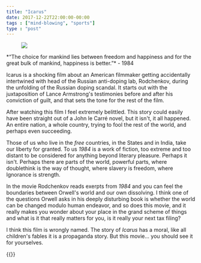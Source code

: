```yaml
---
title: "Icarus"
date: 2017-12-22T22:00:00-00:00
tags : ["mind-blowing", "sports"]
type : "post"
---
```

<figure class="medium right">
<a href="https://en.wikipedia.org/wiki/Icarus_(2017_film)">
<img src="https://upload.wikimedia.org/wikipedia/en/3/3a/Icarus_%282017_film%29.png">
</a></figure>
*“The choice for mankind lies between freedom and happiness and for the great bulk of mankind, happiness is better.”*
<span class="right">- 1984</span>

Icarus is a shocking film about an American filmmaker getting accidentally intertwined with head of the Russian anti-doping lab, Rodchenkov, during the unfolding of the Russian doping scandal. It starts out with the juxtaposition of Lance Armstrong's testimonies before and after his conviction of guilt, and that sets the tone for the rest of the film.

After watching this film I feel extremely belittled. This story could easily have been straight out of a John le Carré novel, but it isn't, it all happened. An entire nation, a whole country, trying to fool the rest of the world, and perhaps even succeeding.

Those of us who live in the *free* countries, in the States and in India, take our liberty for granted. To us *1984* is a work of fiction, too extreme and too distant to be considered for anything beyond literary pleasure. Perhaps it isn't. Perhaps there are parts of the world, powerful parts, where doublethink is the way of thought, where slavery is freedom, where Ignorance is strength.

In the movie Rodchenkov reads exerpts from *1984* and you can feel the boundaries between Orwell's world and our own dissolving. I think one of the questions Orwell asks in his deeply disturbing book is whether the world can be changed modulo human endeavor, and so does this movie, and it really makes you wonder about your place in the grand scheme of things and what is it that really matters for you, is it really your next tax filing?

I think this film is wrongly named. The story of *Icarus* has a moral, like all children's fables it is a propaganda story. But this movie... you should see it for yourselves.

{{<youtube qXoRdSTrR-4>}}
